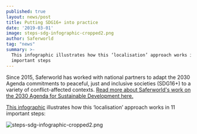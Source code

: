 ```yaml
---
published: true
layout: news/post
title: Putting SDG16+ into practice
date: '2019-03-01'
image: steps-sdg-infographic-cropped2.png
author: Saferworld
tag: "news"
summary: >-
  This infographic illustrates how this ‘localisation’ approach works in 11
  important steps
---
```

Since 2015, Saferworld has worked with national partners to adapt the 2030 Agenda commitments to peaceful, just and inclusive societies (SDG16+) to a variety of conflict-affected contexts. [Read more about Saferworld's work on the 2030 Agenda for Sustainable Development here.](https://www.saferworld.org.uk/global-action-against-conflict/2030-agenda)

[This infographic](https://www.saferworld.org.uk/multimedia/putting-sdg16-into-practice) illustrates how this ‘localisation’ approach works in 11 important steps:

![steps-sdg-infographic-cropped2.png]({{site.baseurl}}/img/steps-sdg-infographic-cropped2.png)
